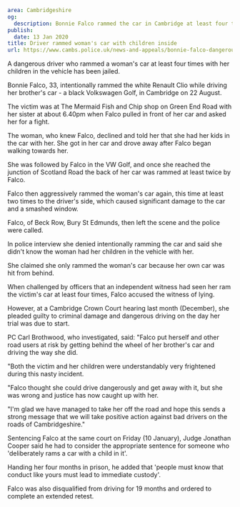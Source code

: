 ```yaml
area: Cambridgeshire
og:
  description: Bonnie Falco rammed the car in Cambridge at least four times
publish:
  date: 13 Jan 2020
title: Driver rammed woman's car with children inside
url: https://www.cambs.police.uk/news-and-appeals/bonnie-falco-dangerous-driver-sentencing
```

A dangerous driver who rammed a woman's car at least four times with her children in the vehicle has been jailed.

Bonnie Falco, 33, intentionally rammed the white Renault Clio while driving her brother's car - a black Volkswagen Golf, in Cambridge on 22 August.

The victim was at The Mermaid Fish and Chip shop on Green End Road with her sister at about 6.40pm when Falco pulled in front of her car and asked her for a fight.

The woman, who knew Falco, declined and told her that she had her kids in the car with her. She got in her car and drove away after Falco began walking towards her.

She was followed by Falco in the VW Golf, and once she reached the junction of Scotland Road the back of her car was rammed at least twice by Falco.

Falco then aggressively rammed the woman's car again, this time at least two times to the driver's side, which caused significant damage to the car and a smashed window.

Falco, of Beck Row, Bury St Edmunds, then left the scene and the police were called.

In police interview she denied intentionally ramming the car and said she didn't know the woman had her children in the vehicle with her.

She claimed she only rammed the woman's car because her own car was hit from behind.

When challenged by officers that an independent witness had seen her ram the victim's car at least four times, Falco accused the witness of lying.

However, at a Cambridge Crown Court hearing last month (December), she pleaded guilty to criminal damage and dangerous driving on the day her trial was due to start.

PC Carl Brothwood, who investigated, said: "Falco put herself and other road users at risk by getting behind the wheel of her brother's car and driving the way she did.

"Both the victim and her children were understandably very frightened during this nasty incident.

"Falco thought she could drive dangerously and get away with it, but she was wrong and justice has now caught up with her.

"I'm glad we have managed to take her off the road and hope this sends a strong message that we will take positive action against bad drivers on the roads of Cambridgeshire."

Sentencing Falco at the same court on Friday (10 January), Judge Jonathan Cooper said he had to consider the appropriate sentence for someone who 'deliberately rams a car with a child in it'.

Handing her four months in prison, he added that 'people must know that conduct like yours must lead to immediate custody'.

Falco was also disqualified from driving for 19 months and ordered to complete an extended retest.
